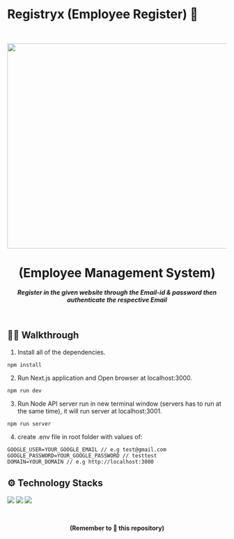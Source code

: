 # Registryx (Employee Register) 📩
<br>
<p align="center">
  <a >
    <img src="https://www.benchmarkemail.com/wp-content/uploads/2019/12/Email-Authentication-An-Email-Marketing-Guide.png" width="900" height="470" >
  </a>

  <h1 align="center"><b>(Employee Management System)</b></h1>

  <p align="center">
    <i><b> Register in the given website through the Email-id & password then authenticate the respective Email </b></i> 
    <br />
  </p>
</p>
<br>

## 👋🏻 Walkthrough

1. Install all of the dependencies.
 
```
npm install
```

2. Run Next.js application and Open browser at localhost:3000.
  
```
npm run dev
```

3. Run Node API server run in new terminal window (servers has to run at the same time), it will run server at localhost:3001.

```
npm run server
```

4. create .env file in root folder with values of:
```
GOOGLE_USER=YOUR_GOOGLE_EMAIL // e.g test@gmail.com
GOOGLE_PASSWORD=YOUR_GOOGLE_PASSWORD // testtest
DOMAIN=YOUR_DOMAIN // e.g http://localhost:3000

```
 
## ⚙ Technology Stacks


  <img src="https://img.shields.io/badge/javascript%20-%23092E20.svg?&style=for-the-badge&logo=javascript&logoColor=yellow"/>   <img src="https://img.shields.io/badge/Reactjs-%231572B6.svg?&style=for-the-badge&logo=react&logoColor=white"/>   <img src="https://img.shields.io/badge/nodejs%20-%234f0599.svg?&style=for-the-badge&logo=node.js&logoColor=white"/>   
  
<br>
  
  
<div class="footer">
  <p align="center"><b>(Remember to 🌟 this repository)</b> </p>
</div>

